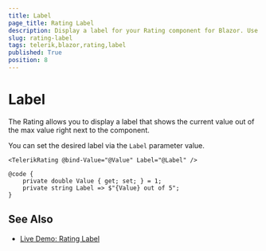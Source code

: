 ```yaml
---
title: Label
page_title: Rating Label
description: Display a label for your Rating component for Blazor. Use it to guide your users through the rating process or be explicit about a read-only value. The Rating label shows the currently selected value compared to the max value.
slug: rating-label
tags: telerik,blazor,rating,label
published: True
position: 8
---
```


# Label

The Rating allows you to display a label that shows the current value out of the max value right next to the component.

You can set the desired label via the `Label` parameter value.

````RAZOR
<TelerikRating @bind-Value="@Value" Label="@Label" />

@code {
    private double Value { get; set; } = 1;
    private string Label => $"{Value} out of 5";
}
````

## See Also

* [Live Demo: Rating Label](https://demos.telerik.com/blazor-ui/rating/label)